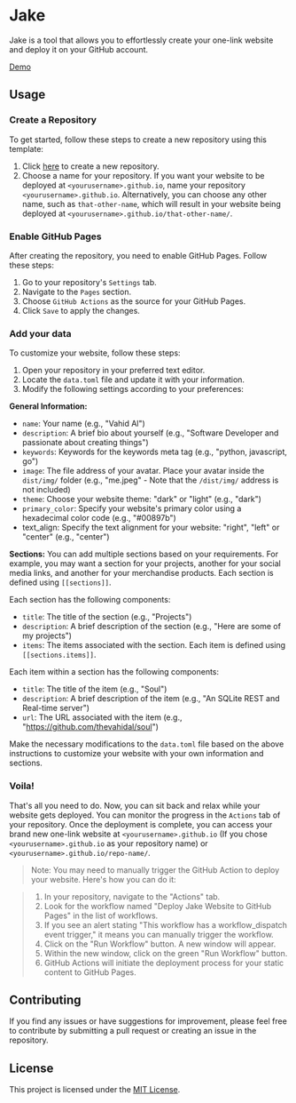 # Jake

Jake is a tool that allows you to effortlessly create your one-link website and deploy it on your GitHub account.

[Demo](thevahidal.github.io/jake)

## Usage

### Create a Repository

To get started, follow these steps to create a new repository using this template:

1. Click [here](https://github.com/new?template_name=jake&template_owner=thevahidal) to create a new repository.
2. Choose a name for your repository. If you want your website to be deployed at `<yourusername>.github.io`, name your repository `<yourusername>.github.io`. Alternatively, you can choose any other name, such as `that-other-name`, which will result in your website being deployed at `<yourusername>.github.io/that-other-name/`.

### Enable GitHub Pages

After creating the repository, you need to enable GitHub Pages. Follow these steps:

1. Go to your repository's `Settings` tab.
2. Navigate to the `Pages` section.
3. Choose `GitHub Actions` as the source for your GitHub Pages.
4. Click `Save` to apply the changes.

### Add your data

To customize your website, follow these steps:

1. Open your repository in your preferred text editor.
2. Locate the `data.toml` file and update it with your information.
3. Modify the following settings according to your preferences:

**General Information:**

- `name`: Your name (e.g., "Vahid Al")
- `description`: A brief bio about yourself (e.g., "Software Developer and passionate about creating things")
- `keywords`: Keywords for the keywords meta tag (e.g., "python, javascript, go")
- `image`: The file address of your avatar. Place your avatar inside the `dist/img/` folder (e.g., "me.jpeg" - Note that the `/dist/img/` address is not included)
- `theme`: Choose your website theme: "dark" or "light" (e.g., "dark")
- `primary_color`: Specify your website's primary color using a hexadecimal color code (e.g., "#00897b")
- text_align: Specify the text alignment for your website: "right", "left" or "center" (e.g., "center")

**Sections:**
You can add multiple sections based on your requirements. For example, you may want a section for your projects, another for your social media links, and another for your merchandise products. Each section is defined using `[[sections]]`.

Each section has the following components:

- `title`: The title of the section (e.g., "Projects")
- `description`: A brief description of the section (e.g., "Here are some of my projects")
- `items`: The items associated with the section. Each item is defined using `[[sections.items]]`.

Each item within a section has the following components:

- `title`: The title of the item (e.g., "Soul")
- `description`: A brief description of the item (e.g., "An SQLite REST and Real-time server")
- `url`: The URL associated with the item (e.g., "https://github.com/thevahidal/soul")

Make the necessary modifications to the `data.toml` file based on the above instructions to customize your website with your own information and sections.

### Voila!

That's all you need to do. Now, you can sit back and relax while your website gets deployed. You can monitor the progress in the `Actions` tab of your repository. Once the deployment is complete, you can access your brand new one-link website at `<yourusername>.github.io` (If you chose `<yourusername>.github.io` as your repository name) or `<yourusername>.github.io/repo-name/`.

> Note: You may need to manually trigger the GitHub Action to deploy your website. Here's how you can do it:

> 1. In your repository, navigate to the "Actions" tab.
> 2. Look for the workflow named "Deploy Jake Website to GitHub Pages" in the list of workflows.
> 3. If you see an alert stating "This workflow has a workflow_dispatch event trigger," it means you can manually trigger the workflow.
> 4. Click on the "Run Workflow" button. A new window will appear.
> 5. Within the new window, click on the green "Run Workflow" button.
> 6. GitHub Actions will initiate the deployment process for your static content to GitHub Pages.

## Contributing

If you find any issues or have suggestions for improvement, please feel free to contribute by submitting a pull request or creating an issue in the repository.

## License

This project is licensed under the [MIT License](LICENSE).
